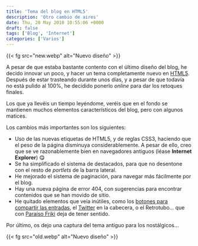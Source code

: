 ```yaml
---
title: 'Tema del blog en HTML5'
description: 'Otro cambio de aires'
date: Thu, 20 May 2010 10:55:06 +0000
draft: false
tags: ['Blog', 'Internet']
categories: ['Varios']
---
```


{{< fg src="new.webp" alt="Nuevo diseño" >}}

A pesar de que estaba bastante contento con el último diseño del blog, he decido innovar un poco, y hacer un tema completamente nuevo en [HTML5](http://es.wikipedia.org/wiki/HTML_5). Después de estar trasteando durante unos días, y a pesar de que todavía no está pulido al 100%, he decidido ponerlo _online_ para dar los retoques finales.

Los que ya llevéis un tiempo leyéndome, veréis que en el fondo se mantienen muchos elementos característicos del blog, pero con algunos matices.

Los cambios más importantes son los siguientes:

*   Uso de las nuevas etiquetas de HTML5, y de reglas CSS3, haciendo que el peso de la página disminuya considerablemente. A pesar de ello, creo que se ve razonablemente bien en navegadores antiguos (léase **Internet Explorer**) :yum:
*   Se ha simplificado el sistema de destacados, para que no desentone con el resto de _portlets_ de la barra lateral.
*   He mejorado el sistema de paginación, para navegar más fácilmente por el blog.
*   Hay una nueva página de error 404, con sugerencias para encontrar contenidos que se han movido de sitio.
*   He quitado elementos que veía inútiles, como los [botones para compartir las entradas](http://www.blogoff.es/2010/04/17/sobre-los-botones-para-compartir-en-sitios-2-0/), el [Twitter](http://twitter.com/manuelsagra) en la cabecera, o el Retrotubo... que con [Paraíso Friki](http://paraisofriki.com/) deja de tener sentido.

Por último, os dejo una captura del tema antiguo para los nostálgicos...

{{< fg src="old.webp" alt="Nuevo diseño" >}}